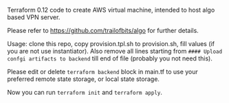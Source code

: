 Terraform 0.12 code to create AWS virtual machine, intended to host algo based VPN server.

Please refer to https://github.com/trailofbits/algo for further details.

Usage: clone this repo, copy provision.tpl.sh to provision.sh, fill values (if you are not use instantiator).
Also remove all lines starting from `#### Upload confgi artifacts to backend` till end of file (probably you not need this).

Please edit or delete `terraform backend` block in main.tf to use your preferred remote state storage, or local state storage.

Now you can run `terraform init` and `terraform apply`.